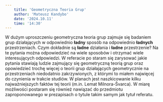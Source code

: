 ```yaml
---
    title: 'Geometryczna Teoria Grup'
    author: 'Mateusz Kandybo'
    date: '2024.10.11'
    time: '14:30'
---
```


W dużym uproszczeniu geometryczna teoria grup zajmuje się badaniem grup działających w odpowiednio **ładny** sposób na odpowiednio **ładnych** przestrzeniach. Czym dokładnie są **ładne** działania i **ładne** przestrzenie? Na te pytania można odpowiedzieć na wiele sposobów i otrzymać wiele interesujących odpowiedzi. W referacie po staram się zarysować jakie pytania stawiają ludzie zajmujący się geometryczną teorią grup oraz opowiedzieć trochę więcej o teorii grup działających geometrycznie na przestrzeniach niedodatnio zakrzywionych, z którymi to miałem najwięcej do czynienia w trakcie studiów. W planach jest naszkicowanie kilku najważniejszych faktów tej teorii (m.in. Lemat Milnora-Švarca). W miarę możliwości postaram się również nawiązać do przedmiotu zaproponowanego w prezapisach o tytule takim samym jak tytuł referatu.

